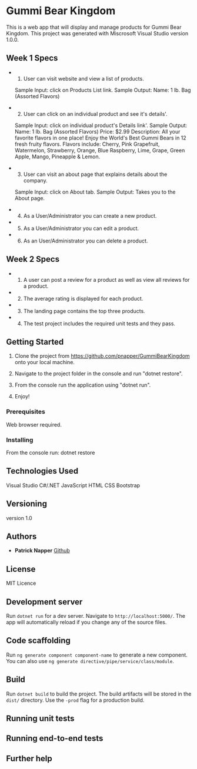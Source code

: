 # Gummi Bear Kingdom

This is a web app that will display and manage products for Gummi Bear Kingdom.
This project was generated with Miscrosoft Visual Studio  version 1.0.0.

## Week 1 Specs

* 1. User can visit website and view a list of products.

    Sample Input: click on Products List link.
    Sample Output:
        Name: 1 lb. Bag (Assorted Flavors)
   
* 2. User can click on an individual product and see it's details'.

    Sample Input: click on individual product's Details link'.
    Sample Output:
        Name: 1 lb. Bag (Assorted Flavors)
        Price: $2.99
        Description: All your favorite flavors in one place! Enjoy the World's Best Gummi Bears in 12 fresh fruity flavors. Flavors include: Cherry, Pink Grapefruit, Watermelon, Strawberry, Orange, Blue Raspberry, Lime, Grape, Green Apple, Mango, Pineapple & Lemon.

 * 3. User can visit an about page that explains details about the company.

    Sample Input: click on About tab.
    Sample Output: Takes you to the About page.

 * 4. As a User/Administrator you can create a new product.

 * 5. As a User/Administrator you can edit a product.

 * 6. As an User/Administrator you can delete a product.

## Week 2 Specs

 * 1. A user can post a review for a product as well as view all reviews for a product. 

 * 2. The average rating is displayed for each product.

 * 3. The landing page contains the top three products.

 * 4. The test project includes the required unit tests and they pass.


## Getting Started

 1. Clone the project from https://github.com/pnapper/GummiBearKingdom onto your local machine.

 2. Navigate to the project folder in the console and run "dotnet restore".

 6. From the console run the application using "dotnet run".

 7. Enjoy!

### Prerequisites

 Web browser required.

### Installing

 From the console run:
 dotnet restore

## Technologies Used

 Visual Studio
 C#/.NET
 JavaScript
 HTML
 CSS
 Bootstrap

 ## Versioning

 version 1.0

 ## Authors

 * **Patrick Napper**  [Github](https://github.com/pnapper)

 ## License

 MIT Licence

## Development server

Run `dotnet run` for a dev server. Navigate to `http://localhost:5000/`. The app will automatically reload if you change any of the source files.

## Code scaffolding

Run `ng generate component component-name` to generate a new component. You can also use `ng generate directive/pipe/service/class/module`.

## Build

Run `dotnet build` to build the project. The build artifacts will be stored in the `dist/` directory. Use the `-prod` flag for a production build.

## Running unit tests



## Running end-to-end tests



## Further help

